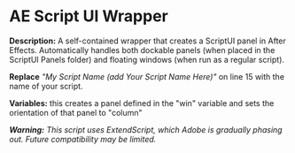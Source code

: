 # AE Script UI Wrapper
**Description:** A self-contained wrapper that creates a ScriptUI panel in After Effects. Automatically handles both dockable panels (when placed in the ScriptUI Panels folder) and floating windows (when run as a regular script).

**Replace** *"My Script Name (add Your Script Name Here)"* on line 15 with the name of your script.

**Variables:** this creates a panel defined in the "win" variable and sets the orientation of that panel to "column"

***Warning:** This script uses ExtendScript, which Adobe is gradually phasing out. Future compatibility may be limited.*


